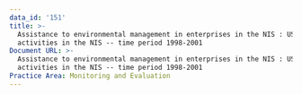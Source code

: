 ```yaml
---
data_id: '151'
title: >-
  Assistance to environmental management in enterprises in the NIS : USAID
  activities in the NIS -- time period 1998-2001
Document URL: >-
  Assistance to environmental management in enterprises in the NIS : USAID
  activities in the NIS -- time period 1998-2001
Practice Area: Monitoring and Evaluation
---
```

